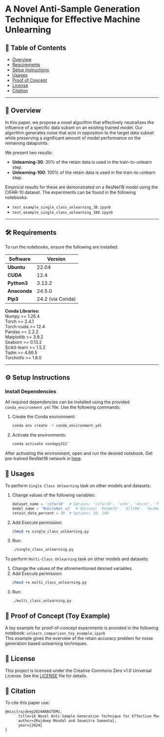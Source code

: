 # A Novel Anti-Sample Generation Technique for Effective Machine Unlearning

## 📑 Table of Contents
- [Overview](#-overview)
- [Requirements](#%EF%B8%8F-requirements)
- [Setup Instructions](#%EF%B8%8F-setup-instructions)
- [Usages](#-usages)
- [Proof of Concept](#-proof-of-concept-toy-example)
- [License](#license)
- [Citation](#citation)

---

## 📖 Overview
In this paper, we propose a novel algorithm that effectively neutralizes the influence of a specific data subset on an existing trained model. Our algorithm generates noise that acts in opposition to the target data subset while preserving a significant amount of model performance on the remaining datapoints. 

We present two results:  
- **Unlearning-30**: 30% of the retain data is used in the train-to-unlearn step.  
- **Unlearning-100**: 100% of the retain data is used in the train-to-unlearn step.  

Empirical results for these are demonstrated on a ResNet18 model using the CIFAR-10 dataset. The experiments can be found in the following notebooks:  
- `test_example_single_class_unlearning_30.ipynb`  
- `test_example_single_class_unlearning_100.ipynb`  

---

## 🛠️ Requirements
To run the notebooks, ensure the following are installed:

| Software      | Version   |
|---------------|-----------|
| **Ubuntu**    | 22.04     |
| **CUDA**      | 12.4      |
| **Python3**    | 3.12.2    |
| **Anaconda**  | 24.5.0    |
| **Pip3**       | 24.2 (via Conda) |

**Conda Libraries:**  
 Numpy >= 1.26.4    
 Torch >= 2.4.1     
 Torch-cuda >= 12.4    
 Pandas >= 2.2.2    
 Matplotlib >= 3.9.2    
 Seaborn >= 0.13.2   
 Scikit-learn >= 1.5.2  
 Tqdm >= 4.66.5       
 Torchinfo >= 1.8.0    


---

## ⚙️ Setup Instructions

### Install Dependencies
All required dependencies can be installed using the provided `conda_environment.yml` file. Use the following commands:  

1. Create the Conda environment:
   ```bash
   conda env create -f conda_environment.yml
   
2. Activate the environments:
   ```bash
   conda activate condapy312`
   
After activating the environment, open and run the desired notebook. Get pre-trained ResNet18 network in [here](https://drive.google.com/file/d/1VFkBE7C8aAKxFdYd1O-HQzSSMBkwgD9B/view?usp=drive_link).

## 🚀 Usages

To perform `Single Class Unlearning` task on other models and datasets:

1. Change values of the following variables:  
   ```python
   dataset_name = 'cifar10'  # Options: 'cifar10', 'svhn', 'mnist', 'fashionMNIST'
   model_name = 'MobileNet_v2'  # Options: 'ResNet9', 'AllCNN', 'ResNet18', 'MobileNet_v2'
   retain_data_percent = 30  # Options: 30, 100


3. Add Execute permission:  
   ```bash
   chmod +x single_class_unlearning.py

4. Run: 
   ```bash
   ./single_class_unlearning.py


To perform `Multi-Class Unlearning` task on other models and datasets:  

1. Change the values of the aforementioned desired variables.  
2. Add Execute permission:  
   ```bash
   chmod +x multi_class_unlearning.py

3. Run: 
   ```bash
   ./multi_class_unlearning.py

## 💭 Proof of Concept (Toy Example)  

A toy example for proof-of-concept experiments is provided in the following notebook:
`unlearn_comparison_toy_example.ipynb`  
This example gives the overview of the retain accuracy problem for noise generation based unlearning techniques.

## 📜 License  
This project is licensed under the Creative Commons Zero v1.0 Universal License. See the [LICENSE](https://github.com/rjdpm/anti-samples/blob/main/LICENSE.md) file for details.

## 📝 Citation  
To cite this paper use:
```latex
@misc{rajdeep2024ANAGTEMU,
      title={A Novel Anti-Sample Generation Technique for Effective Machine Unlearning}, 
      author={Rajdeep Mondal and Soumitra Samanta},
      year={2024}
}


